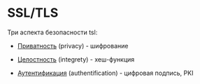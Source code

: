 # SSL/TLS

Три аспекта безопасности tsl:

- [Приватность](https://Poloxin/Mybooks/Network/PKI/encrypto.md) (privacy) - шифрование

- [Целостность](https://Poloxin/Mybooks/Network/PKI/integrety.md) (integrety) - хеш-функция

- [Аутентификация](https://Poloxin/Mybooks/Network/PKI/pki.md) (authentification) - цифровая подпись, PKI 
